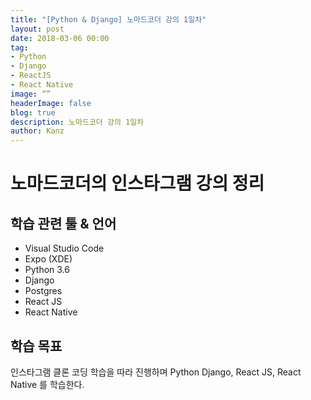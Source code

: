 ```yaml
---
title: "[Python & Django] 노마드코더 강의 1일차"
layout: post
date: 2018-03-06 00:00
tag: 
- Python
- Django
- ReactJS
- React Native
image: “”
headerImage: false
blog: true
description: 노마드코더 강의 1일차
author: Kanz
---
```

# 노마드코더의 인스타그램 강의 정리
## 학습 관련 툴 & 언어
* Visual Studio Code 
* Expo (XDE)
* Python 3.6
* Django
* Postgres
* React JS
* React Native

## 학습 목표
인스타그램 클론 코딩 학습을 따라 진행하며 Python Django, React JS, React Native 를 학습한다.

